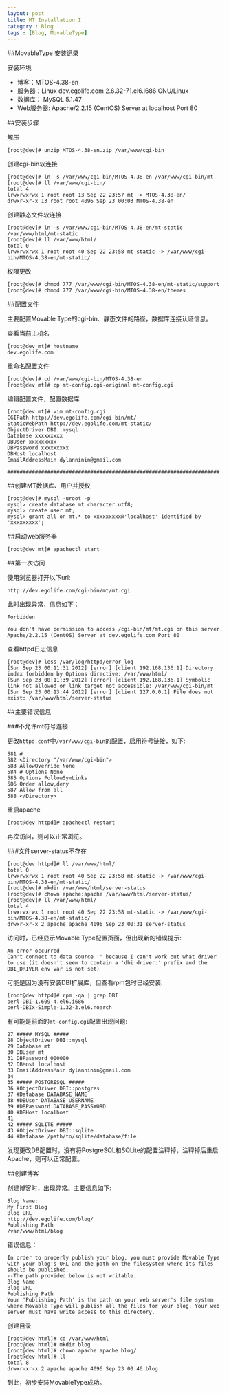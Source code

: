 ```yaml
---
layout: post
title: MT Installation I
category : Blog
tags : [Blog, MovableType]
---
```


##MovableType 安装记录

安装环境

* 博客：MTOS-4.38-en
* 服务器：Linux dev.egolife.com 2.6.32-71.el6.i686 GNU/Linux
* 数据库： MySQL 5.1.47
* Web服务器: Apache/2.2.15 (CentOS) Server at localhost Port 80

##安装步骤

解压

	[root@dev]# unzip MTOS-4.38-en.zip /var/www/cgi-bin

创建cgi-bin软连接

	[root@dev]# ln -s /var/www/cgi-bin/MTOS-4.38-en /var/www/cgi-bin/mt
	[root@dev]# ll /var/www/cgi-bin/
	total 4
	lrwxrwxrwx 1 root root 13 Sep 22 23:57 mt -> MTOS-4.38-en/
	drwxr-xr-x 13 root root 4096 Sep 23 00:03 MTOS-4.38-en

创建静态文件软连接

	[root@dev]# ln -s /var/www/cgi-bin/MTOS-4.38-en/mt-static /var/www/html/mt-static
	[root@dev]# ll /var/www/html/
	total 0
	lrwxrwxrwx 1 root root 40 Sep 22 23:58 mt-static -> /var/www/cgi-bin/MTOS-4.38-en/mt-static/

权限更改

	[root@dev]# chmod 777 /var/www/cgi-bin/MTOS-4.38-en/mt-static/support
	[root@dev]# chmod 777 /var/www/cgi-bin/MTOS-4.38-en/themes

##配置文件

主要配置Movable Type的cgi-bin、静态文件的路径，数据库连接认证信息。

查看当前主机名

	[root@dev mt]# hostname
	dev.egolife.com

重命名配置文件

	[root@dev]# cd /var/www/cgi-bin/MTOS-4.38-en
	[root@dev mt]# cp mt-config.cgi-original mt-config.cgi

编辑配置文件，配置数据库

	[root@dev mt]# vim mt-config.cgi
	CGIPath http://dev.egolife.com/cgi-bin/mt/
	StaticWebPath http://dev.egolife.com/mt-static/
	ObjectDriver DBI::mysql
	Database xxxxxxxxx
	DBUser xxxxxxxxx
	DBPassword xxxxxxxxx
	DBHost localhost
	EmailAddressMain dylanninin@gmail.com
	
	#####################################################################

##创建MT数据库、用户并授权

	[root@dev]# mysql -uroot -p
	mysql> create database mt character utf8;
	mysql> create user mt;
	mysql> grant all on mt.* to xxxxxxxxx@'localhost' identified by 'xxxxxxxxx';

##启动web服务器

	[root@dev mt]# apachectl start

##第一次访问

使用浏览器打开以下url:

	http://dev.egolife.com/cgi-bin/mt/mt.cgi

此时出现异常，信息如下：

	Forbidden
	
	You don't have permission to access /cgi-bin/mt/mt.cgi on this server.
	Apache/2.2.15 (CentOS) Server at dev.egolife.com Port 80

查看httpd日志信息

	[root@dev]# less /var/log/httpd/error_log
	[Sun Sep 23 00:11:31 2012] [error] [client 192.168.136.1] Directory index forbidden by Options directive: /var/www/html/
	[Sun Sep 23 00:11:39 2012] [error] [client 192.168.136.1] Symbolic link not allowed or link target not accessible: /var/www/cgi-bin/mt
	[Sun Sep 23 00:13:44 2012] [error] [client 127.0.0.1] File does not exist: /var/www/html/server-status

##主要错误信息

###不允许mt符号连接

更改`httpd.conf`中`/var/www/cgi-bin`的配置，启用符号链接，如下:
	
	581 #
	582 <Directory "/var/www/cgi-bin">
	583 AllowOverride None
	584 # Options None
	585 Options FollowSymLinks 
	586 Order allow,deny
	587 Allow from all
	588 </Directory>

重启apache

	[root@dev httpd]# apachectl restart

再次访问，则可以正常浏览。

###文件server-status不存在
	
	[root@dev httpd]# ll /var/www/html/
	total 0
	lrwxrwxrwx 1 root root 40 Sep 22 23:58 mt-static -> /var/www/cgi-bin/MTOS-4.38-en/mt-static/
	[root@dev]# mkdir /var/www/html/server-status
	[root@dev]# chown apache:apache /var/www/html/server-status/
	[root@dev]# ll /var/www/html/
	total 4
	lrwxrwxrwx 1 root root 40 Sep 22 23:58 mt-static -> /var/www/cgi-bin/MTOS-4.38-en/mt-static/
	drwxr-xr-x 2 apache apache 4096 Sep 23 00:31 server-status

访问时，已经显示Movable Type配置页面，但出现新的错误提示:
	
	An error occurred
	Can't connect to data source '' because I can't work out what driver to use (it doesn't seem to contain a 'dbi:driver:' prefix and the DBI_DRIVER env var is not set)

可能是因为没有安装DBI扩展库，但查看rpm包时已经安装:

	[root@dev httpd]# rpm -qa | grep DBI
	perl-DBI-1.609-4.el6.i686
	perl-DBIx-Simple-1.32-3.el6.noarch

有可能是前面的`mt-config.cgi`配置出现问题:

	27 ##### MYSQL #####
	28 ObjectDriver DBI::mysql
	29 Database mt
	30 DBUser mt
	31 DBPassword 000000
	32 DBHost localhost
	33 EmailAddressMain dylanninin@gmail.com
	34 
	35 ##### POSTGRESQL #####
	36 #ObjectDriver DBI::postgres
	37 #Database DATABASE_NAME
	38 #DBUser DATABASE_USERNAME
	39 #DBPassword DATABASE_PASSWORD
	40 #DBHost localhost
	41 
	42 ##### SQLITE #####
	43 #ObjectDriver DBI::sqlite
	44 #Database /path/to/sqlite/database/file

发现更改DB配置时，没有将PostgreSQL和SQLite的配置注释掉，注释掉后重启Apache，则可以正常配置。

##创建博客

创建博客时，出现异常。主要信息如下:

	Blog Name:
	My First Blog
	Blog URL
	http://dev.egolife.com/blog/
	Publishing Path
	/var/www/html/blog

错误信息：

	In order to properly publish your blog, you must provide Movable Type with your blog's URL and the path on the filesystem where its files should be published.
	--The path provided below is not writable.
	Blog Name
	Blog URL
	Publishing Path
	Your 'Publishing Path' is the path on your web server's file system where Movable Type will publish all the files for your blog. Your web server must have write access to this directory.

创建目录

	[root@dev html]# cd /var/www/html
	[root@dev html]# mkdir blog
	[root@dev html]# chown apache:apache blog/
	[root@dev html]# ll
	total 8
	drwxr-xr-x 2 apache apache 4096 Sep 23 00:46 blog

到此，初步安装MovableType成功。